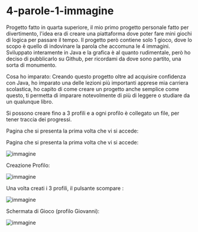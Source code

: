 # 4-parole-1-immagine
Progetto fatto in quarta superiore, il mio primo progetto personale fatto per divertimento, l'idea era di creare una piattaforma dove poter fare mini giochi di logica per passare il tempo.
Il progetto però contiene solo 1 gioco, dove lo scopo è quello di indovinare la parola che accomuna le 4 immagini.
Sviluppato interamente in Java e la grafica è al quanto rudimentale, però ho deciso di pubblicarlo su Github, per ricordami da dove sono partito, una sorta di monumento.

Cosa ho imparato: Creando questo progetto oltre ad acquisire confidenza con Java, ho imparato una delle lezioni più importanti apprese mia carriera scolastica, ho capito di come creare un progetto anche semplice come questo, ti permetta di imparare notevolmente di più di leggere o studiare da un qualunque libro.

Si possono creare fino a 3 profili e a ogni profilo è collegato un file, per tener traccia dei progressi.

Pagina che si presenta la prima volta che vi si accede:



Pagina che si presenta la prima volta che vi si accede:

![immagine](https://github.com/user-attachments/assets/153ce8bf-7ef7-4dea-9d82-e0217161fab8)


Creazione Profilo:

![immagine](https://github.com/user-attachments/assets/9679efa1-41d2-4454-ad69-5c1fa6360082)


Una volta creati i 3 profili, il pulsante scompare :

![immagine](https://github.com/user-attachments/assets/553cde7c-a937-447a-8404-7f5f6c718e8a)


Schermata di Gioco (profilo Giovanni):

![immagine](https://github.com/user-attachments/assets/893394b9-46fb-48b3-b11d-f4195173aa3b)


